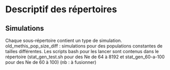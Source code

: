 # Descriptif des répertoires

## Simulations
Chaque sous-répertoire contient un type de simulation.
old_methis_pop_size_diff : simulations pour des populations constantes de tailles différentes. Les scripts bash pour les lancer sont contenus dans le répertoire (stat_gen_test.sh pour des Ne de 64 à 8192 et stat_gen_60-a-100 pour des Ne de 60 à 100) (nb : à fusionner)

